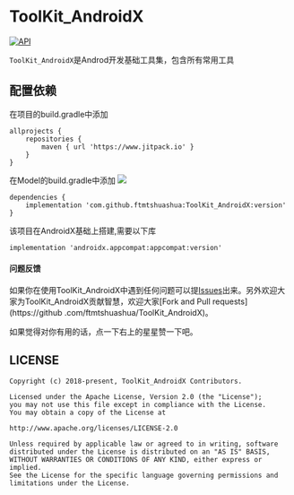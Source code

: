 # ToolKit_AndroidX
[![API](https://img.shields.io/badge/API-15%2B-brightgreen.svg?style=flat)](https://android-arsenal.com/api?level=15)


`ToolKit_AndroidX`是Androd开发基础工具集，包含所有常用工具



## 配置依赖

在项目的build.gradle中添加
```
allprojects {
    repositories {
        maven { url 'https://www.jitpack.io' }
    }
}
```
在Model的build.gradle中添加 [![](https://jitpack.io/v/ftmtshuashua/ToolKit_AndroidX.svg)](https://jitpack.io/#ftmtshuashua/ToolKit_AndroidX)
```
dependencies {
    implementation 'com.github.ftmtshuashua:ToolKit_AndroidX:version'
}
```
该项目在AndroidX基础上搭建,需要以下库
```
implementation 'androidx.appcompat:appcompat:version'
```



#### 问题反馈

如果你在使用ToolKit_AndroidX中遇到任何问题可以提[Issues](https://github.com/ftmtshuashua/ToolKit_AndroidX/issues)出来。另外欢迎大家为ToolKit_AndroidX贡献智慧，欢迎大家[Fork and Pull requests](https://github
.com/ftmtshuashua/ToolKit_AndroidX)。

如果觉得对你有用的话，点一下右上的星星赞一下吧。

## LICENSE

```
Copyright (c) 2018-present, ToolKit_AndroidX Contributors.

Licensed under the Apache License, Version 2.0 (the "License");
you may not use this file except in compliance with the License.
You may obtain a copy of the License at

http://www.apache.org/licenses/LICENSE-2.0

Unless required by applicable law or agreed to in writing, software
distributed under the License is distributed on an "AS IS" BASIS,
WITHOUT WARRANTIES OR CONDITIONS OF ANY KIND, either express or implied.
See the License for the specific language governing permissions and
limitations under the License.
```
